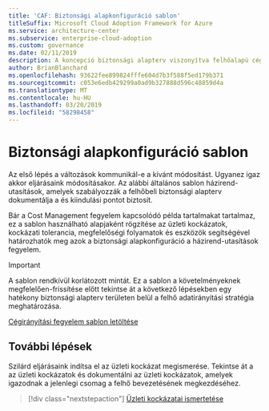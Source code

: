 ```yaml
---
title: 'CAF: Biztonsági alapkonfiguráció sablon'
titleSuffix: Microsoft Cloud Adoption Framework for Azure
ms.service: architecture-center
ms.subservice: enterprise-cloud-adoption
ms.custom: governance
ms.date: 02/11/2019
description: A koncepció biztonsági alapterv viszonyítva felhőalapú cégirányítási ismertetése
author: BrianBlanchard
ms.openlocfilehash: 93622fee899824fffe604d7b3f588f5ed179b371
ms.sourcegitcommit: c053e6edb429299a0ad9b327888d596c48859d4a
ms.translationtype: MT
ms.contentlocale: hu-HU
ms.lasthandoff: 03/20/2019
ms.locfileid: "58298458"
---
```

# <a name="security-baseline-template"></a>Biztonsági alapkonfiguráció sablon

Az első lépés a változások kommunikál-e a kívánt módosítást. Ugyanez igaz akkor eljárásaink módosításakor. Az alábbi általános sablon házirend-utasítások, amelyek szabályozzák a felhőbeli biztonsági alapterv dokumentálja a és kiindulási pontot biztosít.

Bár a Cost Management fegyelem kapcsolódó példa tartalmakat tartalmaz, ez a sablon használható alapjaként rögzítése az üzleti kockázatok, kockázati tolerancia, megfelelőségi folyamatok és eszközök segítségével határozhatók meg azok a biztonsági alapkonfiguráció a házirend-utasítások fegyelem.

> [!IMPORTANT]
> A sablon rendkívül korlátozott mintát. Ez a sablon a követelményeknek megfelelően-frissítése előtt tekintse át a következő lépésekben egy hatékony biztonsági alapterv területen belül a felhő adatirányítási stratégia meghatározása.

<!-- markdownlint-disable MD033 -->

 <a href="https://archcenter.blob.core.windows.net/cdn/fusion/governance/Governance Discipline Template.docx">Cégirányítási fegyelem sablon letöltése</a>

<!-- markdownlint-enable MD033 -->

## <a name="next-steps"></a>További lépések

Szilárd eljárásaink indítsa el az üzleti kockázat megismerése. Tekintse át a az üzleti kockázatok és dokumentálni az üzleti kockázatok, amelyek igazodnak a jelenlegi csomag a felhő bevezetésének megkezdéséhez.

> [!div class="nextstepaction"]
> [Üzleti kockázatai ismertetése](./business-risks.md)

